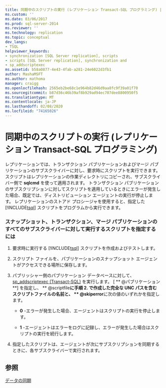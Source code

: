 ```yaml
---
title: 同期中のスクリプトの実行 (レプリケーション Transact-SQL プログラミング) | Microsoft Docs
ms.custom: ''
ms.date: 03/06/2017
ms.prod: sql-server-2014
ms.reviewer: ''
ms.technology: replication
ms.topic: conceptual
dev_langs:
- TSQL
helpviewer_keywords:
- synchronization [SQL Server replication], scripts
- scripts [SQL Server replication], synchronization and
- sp_addscriptexec
ms.assetid: b58a0877-4e43-4fab-a281-24e6022d3fb1
author: MashaMSFT
ms.author: mathoma
manager: craigg
ms.openlocfilehash: 2565eb2be68c1e964b82d46d9aa8fc9f39a01f70
ms.sourcegitcommit: b87d36c46b39af8b929ad94ec707dee8800950f5
ms.translationtype: MT
ms.contentlocale: ja-JP
ms.lasthandoff: 02/08/2020
ms.locfileid: "74165026"
---
```

# <a name="execute-scripts-during-synchronization-replication-transact-sql-programming"></a>同期中のスクリプトの実行 (レプリケーション Transact-SQL プログラミング)
  レプリケーションでは、トランザクション パブリケーションおよびマージ パブリケーションのサブスクライバーに対し、要求時にスクリプトを実行できます。 スクリプトはレプリケーションの作業ディレクトリにコピーされ、サブスクライバー側で **sqlcmd** を使って適用されます。 トランザクション パブリケーションのサブスクリプションに対してスクリプトを適用しているときにエラーが発生した場合、既定では、ディストリビューション エージェントの実行が停止します。 レプリケーションのストアド プロシージャを使用すると、指定した [!INCLUDE[tsql](../../includes/tsql-md.md)] スクリプトをプログラムから実行できます。  
  
### <a name="to-specify-a-script-to-run-for-all-subscribers-to-a-snapshot-transactional-or-merge-publication"></a>スナップショット、トランザクション、マージ パブリケーションのすべてのサブスクライバーに対して実行するスクリプトを指定するには  
  
1.  要求時に実行する [!INCLUDE[tsql](../../includes/tsql-md.md)] スクリプトを作成およびテストします。  
  
2.  スクリプト ファイルを、パブリケーションのスナップショット エージェントがアクセスできる場所に保存します。  
  
3.  パブリッシャー側のパブリケーション データベースに対して、[sp_addscriptexec &#40;Transact-SQL&#41;](/sql/relational-databases/system-stored-procedures/sp-addscriptexec-transact-sql) を実行します。 [ ** \@パブリケーション**] を指定し、 ** \@scriptfile**に手順 2. で作成した完全な UNC パスを含むスクリプトファイルの名前と、 ** \@skiperror**に次の値のいずれかを指定します。  
  
    -   **0** -エラーが発生した場合、エージェントはスクリプトの実行を停止します。  
  
    -   **1** -エージェントはエラーをログに記録し、エラーが発生した場合はスクリプトの実行を続行します。  
  
4.  指定したスクリプトは、エージェントが次にサブスクリプションを同期するときに、各サブスクライバーで実行されます。  
  
## <a name="see-also"></a>参照  
 [データの同期](synchronize-data.md)  
  
  
